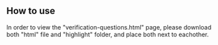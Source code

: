 ## How to use

In order to view the "verification-questions.html" page, please download both "html" file and "highlight" folder, and place both next to eachother.
